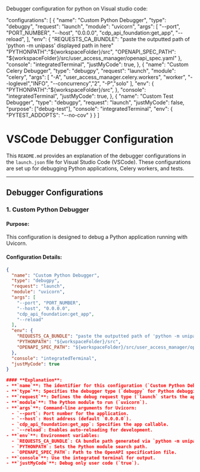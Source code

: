 Debugger configuration for python on Visual studio code:

"configurations": [
        {
            "name": "Custom Python Debugger",
            "type": "debugpy",
            "request": "launch",
            "module": "uvicorn",
            "args": [
                "--port", "PORT_NUMBER",
                "--host", "0.0.0.0",
                "cdp_api_foundation:get_app",
                "--reload",
            ],
            "env": {
                "REQUESTS_CA_BUNDLE": "paste the outputted path of 'python -m unipass' displayed path in here"
                "PYTHONPATH":"${workspaceFolder}/src",
                "OPENAPI_SPEC_PATH": "${workspaceFolder}/src/user_access_manager/openapi_spec.yaml"
            },
            "console": "integratedTerminal",
            "justMyCode": true,
        },
        {
            "name": "Custom Celery Debugger",
            "type": "debugpy",
            "request": "launch",
            "module": "celery",
            "args": [
                "-A", "user_access_manager.celery.workers",
                "worker",
                "--loglevel","INFO",
                "--concurrency","2",
                "-P","solo"
            ],
            "env": {
                "PYTHONPATH":"${workspaceFolder}/src",
            },
            "console": "integratedTerminal",
            "justMyCode": true,
        },
        {
            "name": "Custom Test Debugger",
            "type": "debugpy",
            "request": "launch",
            "justMyCode": false,
            "purpose": ["debug-test"],
            "console": "integratedTerminal",
            "env": {
              "PYTEST_ADDOPTS": "--no-cov"
            }
          }
    ]
# VSCode Debugger Configuration

This `README.md` provides an explanation of the debugger configurations in the `launch.json` file for Visual Studio Code (VSCode). These configurations are set up for debugging Python applications, Celery workers, and tests.

---

## Debugger Configurations

### 1. Custom Python Debugger

#### **Purpose**:
This configuration is designed to debug a Python application running with Uvicorn.

#### **Configuration Details**:
```json
{
  "name": "Custom Python Debugger",
  "type": "debugpy",
  "request": "launch",
  "module": "uvicorn",
  "args": [
    "--port", "PORT_NUMBER",
    "--host", "0.0.0.0",
    "cdp_api_foundation:get_app",
    "--reload"
  ],
  "env": {
    "REQUESTS_CA_BUNDLE": "paste the outputted path of 'python -m unipass' displayed path in here",
    "PYTHONPATH": "${workspaceFolder}/src",
    "OPENAPI_SPEC_PATH": "${workspaceFolder}/src/user_access_manager/openapi_spec.yaml"
  },
  "console": "integratedTerminal",
  "justMyCode": true
}

#### **Explanation**:
- **`name`**: The identifier for this configuration (`Custom Python Debugger`).
- **`type`**: Specifies the debugger type (`debugpy` for Python debugging).
- **`request`**: Defines the debug request type (`launch` starts the application).
- **`module`**: The Python module to run (`uvicorn`).
- **`args`**: Command-line arguments for Uvicorn:
  - `--port`: Port number for the application.
  - `--host`: Host address (default `0.0.0.0`).
  - `cdp_api_foundation:get_app`: Specifies the app callable.
  - `--reload`: Enables auto-reloading for development.
- **`env`**: Environment variables:
  - `REQUESTS_CA_BUNDLE`: CA bundle path generated via `python -m unipass`.
  - `PYTHONPATH`: Sets the Python module search path.
  - `OPENAPI_SPEC_PATH`: Path to the OpenAPI specification file.
- **`console`**: Use the integrated terminal for output.
- **`justMyCode`**: Debug only user code (`true`).
